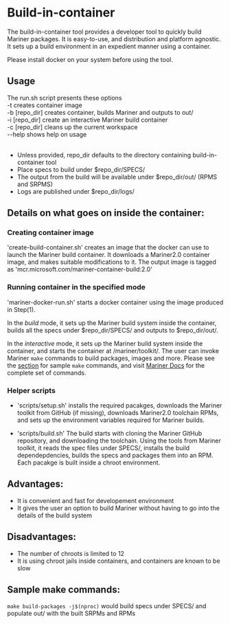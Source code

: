# Build-in-container
The build-in-container tool provides a developer tool to quickly build Mariner packages. It is easy-to-use, and distribution and platform agnostic. It sets up a build environment in an expedient manner using a container.

Please install docker on your system before using the tool.

## Usage
The run.sh script presents these options <br />
-t                 creates container image <br />
-b [repo_dir]      creates container, builds Mariner and outputs to out/ <br />
-i [repo_dir]      create an interactive Mariner build container <br />
-c [repo_dir]      cleans up the current workspace <br />
--help             shows help on usage <br /> <br />

- Unless provided, repo_dir defaults to the directory containing build-in-container tool <br />
- Place specs to build under $repo_dir/SPECS/ <br />
- The output from the build will be available under $repo_dir/out/ (RPMS and SRPMS) <br />
- Logs are published under $repo_dir/logs/ <br />

## Details on what goes on inside the container:
### Creating container image
'create-build-container.sh' creates an image that the docker can use to launch the Mariner build container. It downloads a Mariner2.0 container image, and makes suitable modifications to it. The output image is tagged as 'mcr.microsoft.com/mariner-container-build:2.0'

### Running container in the specified mode
'mariner-docker-run.sh' starts a docker container using the image produced in Step(1). 

In the _build_ mode, it sets up the Mariner build system inside the container, builds all the specs under $repo_dir/SPECS/ and outputs to $repo_dir/out/.

In the _interactive_ mode, it sets up the Mariner build system inside the container, and starts the container at /mariner/toolkit/. The user can invoke Mariner `make` commands to build packages, images and more. Please see the [section](https://github.com/microsoft/CBL-MarinerTutorials/tree/main/buildInContainer/build-in-container#sample-make-commands) for sample `make` commands, and visit [Mariner Docs](https://github.com/microsoft/CBL-Mariner/blob/2.0/toolkit/docs/building/building.md) for the complete set of commands. 

### Helper scripts

- 'scripts/setup.sh' installs the required pacakges, downloads the Mariner toolkit from GitHub (if missing), downloads Mariner2.0 toolchain RPMs, and sets up the environment variables required for Mariner builds.

- 'scripts/build.sh' The build starts with cloning the Mariner GitHub repository, and downloading the toolchain. Using the tools from Mariner toolkit, it reads the spec files under SPECS/, installs the build dependepdencies, builds the specs and packages them into an RPM. Each pacakge is built inside a chroot environment.

## Advantages:
- It is convenient and fast for developement environment
- It gives the user an option to build Mariner without having to go into the details of the build system

## Disadvantages:
- The number of chroots is limited to 12
- It is using chroot jails inside containers, and containers are known to be slow

## Sample make commands:
`make build-packages -j$(nproc)` would build specs under SPECS/ and populate out/ with the built SRPMs and RPMs
